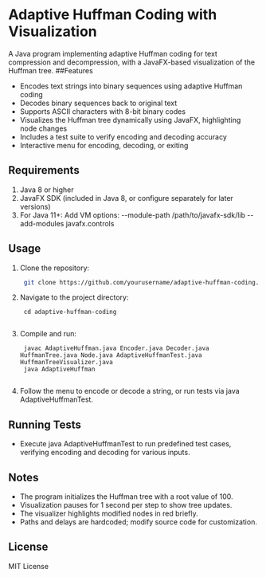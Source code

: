# Adaptive Huffman Coding with Visualization
A Java program implementing adaptive Huffman coding for text compression and decompression, with a JavaFX-based visualization of the Huffman tree.
##Features

- Encodes text strings into binary sequences using adaptive Huffman coding
- Decodes binary sequences back to original text
- Supports ASCII characters with 8-bit binary codes
- Visualizes the Huffman tree dynamically using JavaFX, highlighting node changes
- Includes a test suite to verify encoding and decoding accuracy
- Interactive menu for encoding, decoding, or exiting

## Requirements

1. Java 8 or higher
2. JavaFX SDK (included in Java 8, or configure separately for later versions)
3. For Java 11+: Add VM options: --module-path /path/to/javafx-sdk/lib --add-modules javafx.controls

## Usage

1. Clone the repository:
   ```bash
    git clone https://github.com/yourusername/adaptive-huffman-coding.git


2. Navigate to the project directory:
   ```
    cd adaptive-huffman-coding


4. Compile and run:
   ```
    javac AdaptiveHuffman.java Encoder.java Decoder.java HuffmanTree.java Node.java AdaptiveHuffmanTest.java HuffmanTreeVisualizer.java
    java AdaptiveHuffman


5. Follow the menu to encode or decode a string, or run tests via java AdaptiveHuffmanTest.


## Running Tests

- Execute java AdaptiveHuffmanTest to run predefined test cases, verifying encoding and decoding for various inputs.

## Notes

- The program initializes the Huffman tree with a root value of 100.
- Visualization pauses for 1 second per step to show tree updates.
- The visualizer highlights modified nodes in red briefly.
- Paths and delays are hardcoded; modify source code for customization.

## License
MIT License
